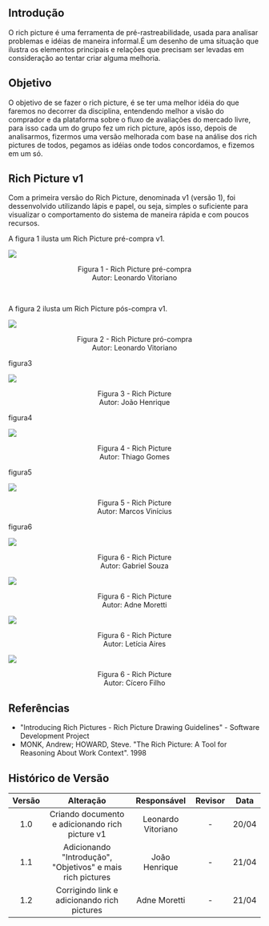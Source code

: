 ## Introdução
O rich picture é uma ferramenta de pré-rastreabilidade, usada para analisar problemas e idéias de maneira informal.É um desenho de uma situação que ilustra os elementos principais e relações que precisam ser levadas em consideração ao tentar criar alguma melhoria.


## Objetivo 
O objetivo de se fazer o rich picture, é se ter uma melhor idéia do que faremos no decorrer da disciplina, entendendo melhor a visão do comprador e da plataforma sobre o fluxo de avaliações do mercado livre, para isso cada um do grupo fez um rich picture, após isso, depois de analisarmos, fizermos uma versão melhorada com base na análise dos rich pictures de todos, pegamos as idéias onde todos concordamos, e fizemos em um só.


## Rich Picture v1

Com a primeira versão do Rich Picture, denominada v1 (versão 1), foi dessenvolvido utilizando lápis e papel, ou seja, simples o suficiente para visualizar o comportamento do sistema de maneira rápida e com poucos recursos.

A figura 1 ilusta um Rich Picture pré-compra v1.
<br>

<img src="assets/RichPicture/versao1/RP_v1_preCompra.jpg">

<p align="center">
Figura 1 - Rich Picture pré-compra<br>Autor: Leonardo Vitoriano
</p> <br>

A figura 2 ilusta um Rich Picture pós-compra v1.
<br>

<img align="center" src="assets/RichPicture/versao1/RP_v1_posCompra.jpg">

<p align='center'>
Figura 2 - Rich Picture pró-compra<br>Autor: Leonardo Vitoriano
</p>

figura3
<br>

<img src="assets/RichPicture/versao1/RP_V1_JoaoHenrique.jpeg">

<p align='center'>
Figura 3 - Rich Picture <br>Autor: João Henrique
</p>

figura4
<br>

<img src="assets/RichPicture/versao1/RP_V1_ThiagoGomes.jpeg">

<p align='center'>
Figura 4 - Rich Picture <br>Autor: Thiago Gomes
</p>

figura5
<br>

<img src="assets/RichPicture/versao1/RP_V1_MarcosVinicius.jpeg">

<p align='center'>
Figura 5 - Rich Picture <br>Autor: Marcos Vinícius
</p>

figura6
<br>

<img src="assets/RichPicture/versao1/RP_V1_GabrielSouza.jpeg">

<p align='center'>
Figura 6 - Rich Picture <br>Autor: Gabriel Souza
</p>

<img src="assets/RichPicture/versao1/RP_V1_AdneMoreira.jpeg">

<p align='center'>
Figura 6 - Rich Picture <br>Autor: Adne Moretti
</p>

<img src="assets/RichPicture/versao1/RP_V1_LeticiaAires.jpeg">

<p align='center'>
Figura 6 - Rich Picture <br>Autor: Letícia Aires
</p>

<img src="assets/RichPicture/versao1/RP_V1_CiceroFilho.jpeg">

<p align='center'>
Figura 6 - Rich Picture <br>Autor: Cícero Filho
</p>


## Referências
- "Introducing Rich Pictures - Rich Picture Drawing Guidelines" - Software Development Project
- MONK, Andrew; HOWARD, Steve. "The Rich Picture: A Tool for Reasoning About Work Context". 1998

## Histórico de Versão

| Versão |      Alteração       |                Responsável                 |    Revisor    | Data  |
| :----: | :------------------: | :----------------------------------------: | :-----------: | :---: | 
| 1.0    | Criando documento e adicionando rich picture v1   | Leonardo Vitoriano | - | 20/04 |
| 1.1    | Adicionando "Introdução", "Objetivos" e mais rich pictures   | João Henrique | - | 21/04 |
| 1.2    | Corrigindo link e adicionando rich pictures   | Adne Moretti | - | 21/04 |
